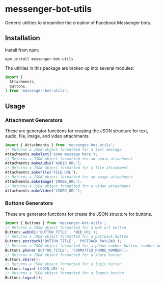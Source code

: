 # messenger-bot-utils
Generic utilities to streamline the creation of Facebook Messenger bots.

## Installation
Install from npm:
```
npm install messenger-bot-utils
```
The utilities in this package are broken up into several modules:
```js
import {
  Attachments,
  Buttons,
} from 'messenger-bot-utils';
```

## Usage
### Attachment Generators
These are generator functions for creating the JSON structure for text, audio, file, image, and video attachments.
```js
import { Attachments } from 'messenger-bot-utils';
// Returns a JSON object formatted for a text message
Attachments.makeText('some message here');
// Returns a JSON object formatted for an audio attachment
Attachments.makeAudio('AUDIO_URL');
// Returns a JSON object formatted for a file attachment
Attachments.makeFile('FILE_URL');
// Returns a JSON object formatted for an image attachment
Attachments.makeImage('IMAGE_URL');
// Returns a JSON object formatted for a video attachment
Attachments.makeVideo('VIDEO_URL');
```
### Buttons Generators
These are generator functions for create the JSON structure for buttons.
```js
import { Buttons } from 'messenger-bot-utils';
// Returns a JSON object formatted for a web url button
Buttons.webURL('BUTTON_TITLE', 'WEB_URL');
// Returns a JSON object formatted for a postback button
Buttons.postback('BUTTON_TITLE', 'POSTBACK_PAYLOAD');
// Returns a JSON object formatted for a phone number button, number needs to be formatted as '+15105555555'
Buttons.phone('BUTTON_TITLE', 'FORMATTED_PHONE_NUMBER');
// Returns a JSON object formatted for a share button
Buttons.share();
// Returns a JSON object formatted for a login button
Buttons.login('LOGIN_URL');
// Returns a JSON object formatted for a logout button
Buttons.logout();
```
